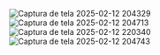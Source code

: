 ![Captura de tela 2025-02-12 204329](https://github.com/user-attachments/assets/b6726894-2881-4e87-bb15-c945d1696399)
![Captura de tela 2025-02-12 204713](https://github.com/user-attachments/assets/a7801f2f-c973-42fd-aa6b-432b3b7328fb)
![Captura de tela 2025-02-12 220340](https://github.com/user-attachments/assets/f2933719-d718-4042-9b65-542de9a3dd5f)
![Captura de tela 2025-02-12 204743](https://github.com/user-attachments/assets/4664ae13-00dd-45c8-8e60-99c1498c6b35)
